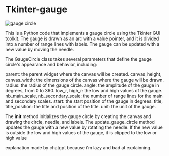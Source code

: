# Tkinter-gauge
![gauge circle](https://user-images.githubusercontent.com/125829209/219974606-cc038824-7c7b-4ed7-985b-4b0e1d9fefb1.PNG)

This is a Python code that implements a gauge circle using the Tkinter GUI toolkit.
The gauge is drawn as an arc with a value pointer, and it is divided into a number of range lines with labels. 
The gauge can be updated with a new value by moving the needle.

The GaugeCircle class takes several parameters that define the gauge circle's appearance and behavior, including:

parent: the parent widget where the canvas will be created.
canvas_height, canvas_width: the dimensions of the canvas where the gauge will be drawn.
radius: the radius of the gauge circle.
angle: the amplitude of the gauge in degrees, from 0 to 360.
low_r, high_r: the low and high values of the gauge.
nb_main_scale, nb_secondary_scale: the number of range lines for the main and secondary scales.
start: the start position of the gauge in degrees.
title, title_position: the title and position of the title.
unit: the unit of the gauge.

The __init__ method initializes the gauge circle by creating the canvas and drawing the circle, needle, and labels.
The update_gauge_circle method updates the gauge with a new value by rotating the needle. 
If the new value is outside the low and high values of the gauge, it is clipped to the low or high value

explanation made by chatgpt because i'm lazy and bad at explainning.

